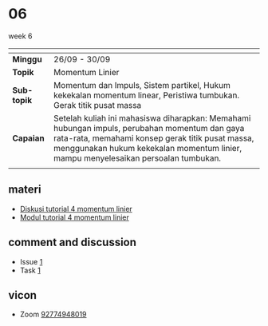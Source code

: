 # 06
week 6

<span> | <span>
:- | :-
**Minggu** | 26/09 - 30/09
**Topik** | Momentum Linier
**Sub-topik** | Momentum dan Impuls, Sistem partikel, Hukum kekekalan momentum linear, Peristiwa tumbukan. Gerak titik pusat massa
**Capaian** | Setelah kuliah ini mahasiswa diharapkan: Memahami hubungan impuls, perubahan momentum dan gaya rata-rata, memahami konsep gerak titik pusat massa, menggunakan hukum kekekalan momentum linier, mampu menyelesaikan persoalan tumbukan.
||


## materi
+ [Diskusi tutorial 4 momentum linier](tutorial-week-4-20220929_v4.pdf)
+ [Modul tutorial 4 momentum linier](module-04-a.pdf)


## comment and discussion
+ Issue [1](https://github.com/dudung/fi1101-04-2022-1/issues/1)
+ Task [1](../../task/01/README.md)


## vicon
+ Zoom [92774948019](https://itb-ac-id.zoom.us/j/92774948019?pwd=WVVBRllUQlpabkVmdXJ3d1hvNmtBUT09)